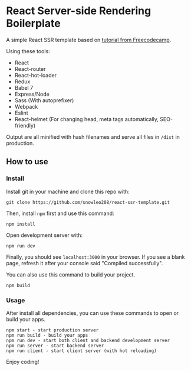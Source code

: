 # React Server-side Rendering Boilerplate

A simple React SSR template based on [tutorial from Freecodecamp](https://medium.freecodecamp.org/demystifying-reacts-server-side-render-de335d408fe4).

Using these tools:

- React
- React-router
- React-hot-loader
- Redux
- Babel 7
- Express/Node
- Sass (With autoprefixer)
- Webpack
- Eslint
- React-helmet (For changing head, meta tags automatically, SEO-friendly)

Output are all minified with hash filenames and serve all files in `/dist` in production.

## How to use

### Install

Install git in your machine and clone this repo with:

```
git clone https://github.com/snowleo208/react-ssr-template.git
```

Then, install `npm` first and use this command:

```
npm install
```

Open development server with:

```
npm run dev
```

Finally, you should see `localhost:3000` in your browser. If you see a blank page, refresh it after your console said "Compiled successfully".

You can also use this command to build your project.

```
npm build
```

### Usage

After install all dependencies, you can use these commands to open or build your apps.

```
npm start - start production server
npm run build - build your apps
npm run dev - start both client and backend development server
npm run server - start backend server
npm run client - start client server (with hot reloading)
```

Enjoy coding!
